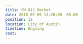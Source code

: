 ```yaml
---
title: FM 812 Market
date: 2018-07-09 13:20:00 -05:00
position: 12
location: City of Austin
timeline: Ongoing
cost: 
---
```


